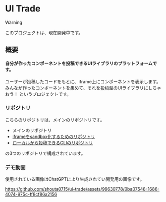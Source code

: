 # UI Trade

> [!WARNING]
> このプロジェクトは、現在開発中です。

## 概要

#### 自分が作ったコンポーネントを投稿できるUIライブラリのプラットフォームです。

ユーザーが投稿したコードをもとに、iframe上にコンポーネントを表示します。
みんなが作ったコンポーネントを集めて、それを投稿型のUIライブラリにしちゃおう！ というプロジェクトです。

### リポジトリ

こちらのリポジトリは、メインのリポジトリです。

- メインのリポジトリ
- [iframeをsandbox化するためのリポジトリ](https://github.com/shouta0715/ui-trade-sandbox)
- [ローカルから投稿できるCLIのリポジトリ](https://github.com/shouta0715/ui-trade-cli)

の3つのリポジトリで構成されています。

### デモ動画

使用されている画像はChatGPTにより生成されてい開発用の画像です。

https://github.com/shouta0715/ui-trade/assets/99630778/0ba07548-1686-4074-975c-ff8cf86a2156

